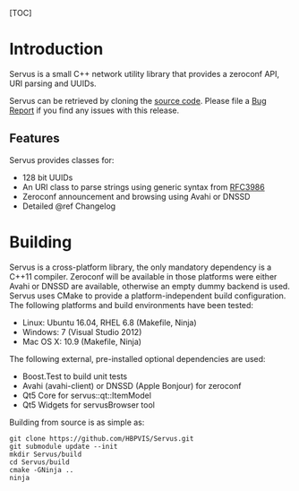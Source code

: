 [TOC]

# Introduction

Servus is a small C++ network utility library that provides a zeroconf
API, URI parsing and UUIDs.

Servus can be retrieved by cloning the
[source code](https://github.com/HBPVIS/servus). Please file a
[Bug Report](https://github.com/HBPVis/servus/issues) if you find any issues
with this release.

## Features

Servus provides classes for:

* 128 bit UUIDs
* An URI class to parse strings using generic syntax from
  [RFC3986](https://www.ietf.org/rfc/rfc3986.txt)
* Zeroconf announcement and browsing using Avahi or DNSSD
* Detailed @ref Changelog

# Building

Servus is a cross-platform library, the only mandatory dependency is a C++11
compiler. Zeroconf will be available in those platforms were either Avahi or
DNSSD are available, otherwise an empty dummy backend is used. Servus uses CMake
to provide a platform-independent build configuration. The following platforms
and build environments have been tested:

* Linux: Ubuntu 16.04, RHEL 6.8 (Makefile, Ninja)
* Windows: 7 (Visual Studio 2012)
* Mac OS X: 10.9 (Makefile, Ninja)

The following external, pre-installed optional dependencies are used:

* Boost.Test to build unit tests
* Avahi (avahi-client) or DNSSD (Apple Bonjour) for zeroconf
* Qt5 Core for servus::qt::ItemModel
* Qt5 Widgets for servusBrowser tool

Building from source is as simple as:

    git clone https://github.com/HBPVIS/Servus.git
    git submodule update --init
    mkdir Servus/build
    cd Servus/build
    cmake -GNinja ..
    ninja
